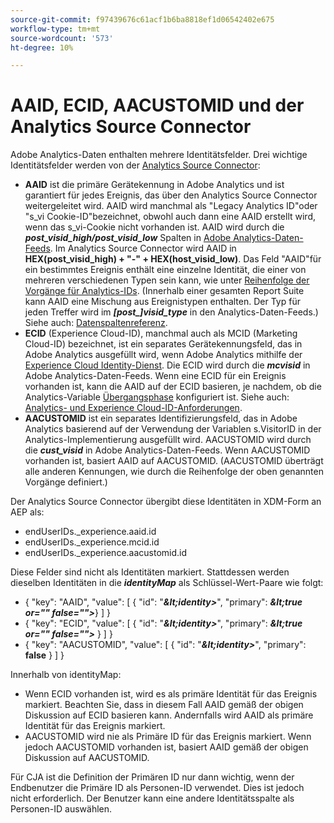 ```yaml
---
source-git-commit: f97439676c61acf1b6ba8818ef1d06542402e675
workflow-type: tm+mt
source-wordcount: '573'
ht-degree: 10%

---
```

# AAID, ECID, AACUSTOMID und der Analytics Source Connector

Adobe Analytics-Daten enthalten mehrere Identitätsfelder. Drei wichtige Identitätsfelder werden von der [Analytics Source Connector](https://experienceleague.adobe.com/docs/experience-platform/sources/ui-tutorials/create/adobe-applications/analytics.html?lang=de):

* **AAID** ist die primäre Gerätekennung in Adobe Analytics und ist garantiert für jedes Ereignis, das über den Analytics Source Connector weitergeleitet wird. AAID wird manchmal als &quot;Legacy Analytics ID&quot;oder &quot;s\_vi Cookie-ID&quot;bezeichnet, obwohl auch dann eine AAID erstellt wird, wenn das s\_vi-Cookie nicht vorhanden ist. AAID wird durch die **_post\_visid\_high/post\_visid\_low_** Spalten in [Adobe Analytics-Daten-Feeds](https://experienceleague.adobe.com/docs/analytics/export/analytics-data-feed/data-feed-contents/datafeeds-reference.html?lang=de#columns%2C-descriptions%2C-and-data-types). Im Analytics Source Connector wird AAID in **HEX(post_visid_high) + &quot;-&quot; + HEX(host_visid_low)**. Das Feld &quot;AAID&quot;für ein bestimmtes Ereignis enthält eine einzelne Identität, die einer von mehreren verschiedenen Typen sein kann, wie unter [Reihenfolge der Vorgänge für Analytics-IDs](https://experienceleague.adobe.com/docs/id-service/using/reference/analytics-reference/analytics-order-of-operations.html?lang=en%5B%5D). (Innerhalb einer gesamten Report Suite kann AAID eine Mischung aus Ereignistypen enthalten. Der Typ für jeden Treffer wird im **_[post\_]visid\_type_** in den Analytics-Daten-Feeds.) Siehe auch: [Datenspaltenreferenz](https://experienceleague.adobe.com/docs/analytics/export/analytics-data-feed/data-feed-contents/datafeeds-reference.html?lang=de).
* **ECID** (Experience Cloud-ID), manchmal auch als MCID (Marketing Cloud-ID) bezeichnet, ist ein separates Gerätekennungsfeld, das in Adobe Analytics ausgefüllt wird, wenn Adobe Analytics mithilfe der [Experience Cloud Identity-Dienst](https://experienceleague.adobe.com/docs/id-service/using/implementation/setup-analytics.html?lang=de). Die ECID wird durch die **_mcvisid_** in Adobe Analytics-Daten-Feeds. Wenn eine ECID für ein Ereignis vorhanden ist, kann die AAID auf der ECID basieren, je nachdem, ob die Analytics-Variable [Übergangsphase](https://experienceleague.adobe.com/docs/id-service/using/reference/analytics-reference/grace-period.html?lang=de) konfiguriert ist. Siehe auch: [Analytics- und Experience Cloud-ID-Anforderungen](https://experienceleague.adobe.com/docs/id-service/using/reference/analytics-reference/legacy-analytics.html?lang=en).
* **AACUSTOMID** ist ein separates Identifizierungsfeld, das in Adobe Analytics basierend auf der Verwendung der Variablen s.VisitorID in der Analytics-Implementierung ausgefüllt wird. AACUSTOMID wird durch die **_cust_visid_** in Adobe Analytics-Daten-Feeds. Wenn AACUSTOMID vorhanden ist, basiert AAID auf AACUSTOMID. (AACUSTOMID überträgt alle anderen Kennungen, wie durch die Reihenfolge der oben genannten Vorgänge definiert.)

Der Analytics Source Connector übergibt diese Identitäten in XDM-Form an AEP als:

* endUserIDs.\_experience.aaid.id
* endUserIDs.\_experience.mcid.id
* endUserIDs.\_experience.aacustomid.id

Diese Felder sind nicht als Identitäten markiert. Stattdessen werden dieselben Identitäten in die **_identityMap_** als Schlüssel-Wert-Paare wie folgt:

* { &quot;key&quot;: &quot;AAID&quot;, &quot;value&quot;: [ { &quot;id&quot;: &quot;**_\&lt;identity>_**&quot;, &quot;primary&quot;: **_\&lt;true or=&quot;&quot; false=&quot;&quot;>_**} ] }
* { &quot;key&quot;: &quot;ECID&quot;, &quot;value&quot;: [ { &quot;id&quot;: &quot;**_\&lt;identity>_**&quot;, &quot;primary&quot;: **_\&lt;true or=&quot;&quot; false=&quot;&quot;>_** } ] }
* { &quot;key&quot;: &quot;AACUSTOMID&quot;, &quot;value&quot;: [ { &quot;id&quot;: &quot;**_\&lt;identity>_**&quot;, &quot;primary&quot;: **false** } ] }

Innerhalb von identityMap:

* Wenn ECID vorhanden ist, wird es als primäre Identität für das Ereignis markiert. Beachten Sie, dass in diesem Fall AAID gemäß der obigen Diskussion auf ECID basieren kann.
Andernfalls wird AAID als primäre Identität für das Ereignis markiert.
* AACUSTOMID wird nie als Primäre ID für das Ereignis markiert. Wenn jedoch AACUSTOMID vorhanden ist, basiert AAID gemäß der obigen Diskussion auf AACUSTOMID.

Für CJA ist die Definition der Primären ID nur dann wichtig, wenn der Endbenutzer die Primäre ID als Personen-ID verwendet. Dies ist jedoch nicht erforderlich. Der Benutzer kann eine andere Identitätsspalte als Personen-ID auswählen.

